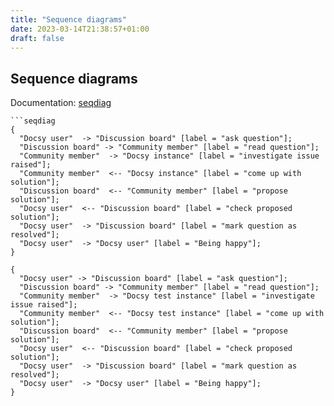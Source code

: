 ```yaml
---
title: "Sequence diagrams"
date: 2023-03-14T21:38:57+01:00
draft: false
---
```

## Sequence diagrams

Documentation: [seqdiag][]

````
```seqdiag
{
  "Docsy user"  -> "Discussion board" [label = "ask question"];
  "Discussion board" -> "Community member" [label = "read question"];
  "Community member"  -> "Docsy instance" [label = "investigate issue raised"];
  "Community member"  <-- "Docsy instance" [label = "come up with solution"];
  "Discussion board"  <-- "Community member" [label = "propose solution"];
  "Docsy user"  <-- "Discussion board" [label = "check proposed solution"];
  "Docsy user"  -> "Discussion board" [label = "mark question as resolved"];
  "Docsy user"  -> "Docsy user" [label = "Being happy"];
}
````

```seqdiag { disabled=false options=\{ "key 1": "value", "key 2": "value" \}}
{
  "Docsy user" -> "Discussion board" [label = "ask question"];
  "Discussion board" -> "Community member" [label = "read question"];
  "Community member"  -> "Docsy test instance" [label = "investigate issue raised"];
  "Community member"  <-- "Docsy test instance" [label = "come up with solution"];
  "Discussion board"  <-- "Community member" [label = "propose solution"];
  "Docsy user"  <-- "Discussion board" [label = "check proposed solution"];
  "Docsy user"  -> "Discussion board" [label = "mark question as resolved"];
  "Docsy user"  -> "Docsy user" [label = "Being happy"];
}
```

[seqdiag]: http://blockdiag.com/en/seqdiag/

